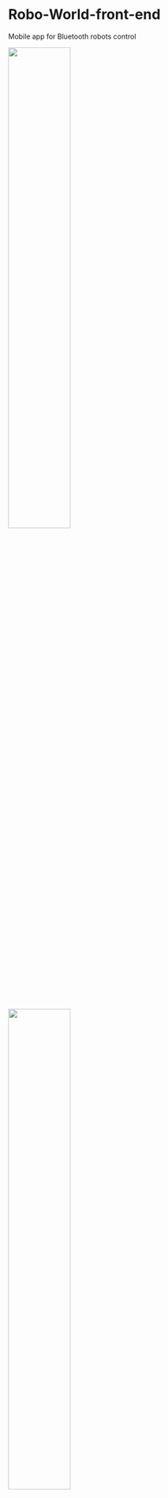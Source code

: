 # Robo-World-front-end
Mobile app for Bluetooth robots control

<img src="https://github.com/BlajanGeorge/Robo-World-front-end/assets/75776275/e21643ec-e590-47ae-aa7e-0cdf80102ba4" width=50% height=50%>
<img src="https://github.com/BlajanGeorge/Robo-World-front-end/assets/75776275/0b592d8c-f2ce-4d15-a812-6026e4b52ee8" width=50% height=50%>
<img src="https://github.com/BlajanGeorge/Robo-World-front-end/assets/75776275/944cbd43-2c85-48a3-96f4-53c871ca9266" width=50% height=50%>
